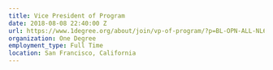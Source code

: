 ```yaml
---
title: Vice President of Program
date: 2018-08-08 22:40:00 Z
url: https://www.1degree.org/about/join/vp-of-program/?p=BL-OPN-ALL-NL61-2017-JUL-26-LAPress
organization: One Degree
employment_type: Full Time
location: San Francisco, California
---
```


